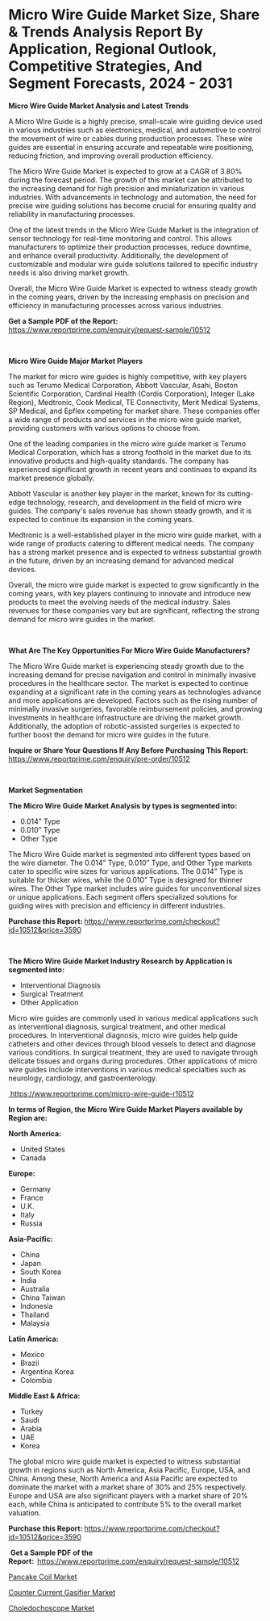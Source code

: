 <p><h1>Micro Wire Guide Market Size, Share & Trends Analysis Report By Application, Regional Outlook, Competitive Strategies, And Segment Forecasts, 2024 - 2031</h1></p><p><strong>Micro Wire Guide Market Analysis and Latest Trends</strong></p>
<p><p>A Micro Wire Guide is a highly precise, small-scale wire guiding device used in various industries such as electronics, medical, and automotive to control the movement of wire or cables during production processes. These wire guides are essential in ensuring accurate and repeatable wire positioning, reducing friction, and improving overall production efficiency.</p><p>The Micro Wire Guide Market is expected to grow at a CAGR of 3.80% during the forecast period. The growth of this market can be attributed to the increasing demand for high precision and miniaturization in various industries. With advancements in technology and automation, the need for precise wire guiding solutions has become crucial for ensuring quality and reliability in manufacturing processes.</p><p>One of the latest trends in the Micro Wire Guide Market is the integration of sensor technology for real-time monitoring and control. This allows manufacturers to optimize their production processes, reduce downtime, and enhance overall productivity. Additionally, the development of customizable and modular wire guide solutions tailored to specific industry needs is also driving market growth.</p><p>Overall, the Micro Wire Guide Market is expected to witness steady growth in the coming years, driven by the increasing emphasis on precision and efficiency in manufacturing processes across various industries.</p></p>
<p><strong>Get a Sample PDF of the Report:&nbsp;</strong> <a href="https://www.reportprime.com/enquiry/request-sample/10512">https://www.reportprime.com/enquiry/request-sample/10512</a></p>
<p>&nbsp;</p>
<p><strong>Micro Wire Guide Major Market Players</strong></p>
<p><p>The market for micro wire guides is highly competitive, with key players such as Terumo Medical Corporation, Abbott Vascular, Asahi, Boston Scientific Corporation, Cardinal Health (Cordis Corporation), Integer (Lake Region), Medtronic, Cook Medical, TE Connectivity, Merit Medical Systems, SP Medical, and Epflex competing for market share. These companies offer a wide range of products and services in the micro wire guide market, providing customers with various options to choose from. </p><p>One of the leading companies in the micro wire guide market is Terumo Medical Corporation, which has a strong foothold in the market due to its innovative products and high-quality standards. The company has experienced significant growth in recent years and continues to expand its market presence globally.</p><p>Abbott Vascular is another key player in the market, known for its cutting-edge technology, research, and development in the field of micro wire guides. The company's sales revenue has shown steady growth, and it is expected to continue its expansion in the coming years.</p><p>Medtronic is a well-established player in the micro wire guide market, with a wide range of products catering to different medical needs. The company has a strong market presence and is expected to witness substantial growth in the future, driven by an increasing demand for advanced medical devices.</p><p>Overall, the micro wire guide market is expected to grow significantly in the coming years, with key players continuing to innovate and introduce new products to meet the evolving needs of the medical industry. Sales revenues for these companies vary but are significant, reflecting the strong demand for micro wire guides in the market.</p></p>
<p>&nbsp;</p>
<p><strong>What Are The Key Opportunities For Micro Wire Guide Manufacturers?</strong></p>
<p><p>The Micro Wire Guide market is experiencing steady growth due to the increasing demand for precise navigation and control in minimally invasive procedures in the healthcare sector. The market is expected to continue expanding at a significant rate in the coming years as technologies advance and more applications are developed. Factors such as the rising number of minimally invasive surgeries, favorable reimbursement policies, and growing investments in healthcare infrastructure are driving the market growth. Additionally, the adoption of robotic-assisted surgeries is expected to further boost the demand for micro wire guides in the future.</p></p>
<p><strong>Inquire or Share Your Questions If Any Before Purchasing This Report:</strong> <a href="https://www.reportprime.com/enquiry/pre-order/10512">https://www.reportprime.com/enquiry/pre-order/10512</a></p>
<p>&nbsp;</p>
<p><strong>Market Segmentation</strong></p>
<p><strong>The Micro Wire Guide Market Analysis by types is segmented into:</strong></p>
<p><ul><li>0.014” Type</li><li>0.010” Type</li><li>Other Type</li></ul></p>
<p><p>The Micro Wire Guide market is segmented into different types based on the wire diameter. The 0.014” Type, 0.010” Type, and Other Type markets cater to specific wire sizes for various applications. The 0.014” Type is suitable for thicker wires, while the 0.010” Type is designed for thinner wires. The Other Type market includes wire guides for unconventional sizes or unique applications. Each segment offers specialized solutions for guiding wires with precision and efficiency in different industries.</p></p>
<p><strong>Purchase this Report:&nbsp;</strong><a href="https://www.reportprime.com/checkout?id=10512&price=3590">https://www.reportprime.com/checkout?id=10512&price=3590</a></p>
<p>&nbsp;</p>
<p><strong>The Micro Wire Guide Market Industry Research by Application is segmented into:</strong></p>
<p><ul><li>Interventional Diagnosis</li><li>Surgical Treatment</li><li>Other Application</li></ul></p>
<p><p>Micro wire guides are commonly used in various medical applications such as interventional diagnosis, surgical treatment, and other medical procedures. In interventional diagnosis, micro wire guides help guide catheters and other devices through blood vessels to detect and diagnose various conditions. In surgical treatment, they are used to navigate through delicate tissues and organs during procedures. Other applications of micro wire guides include interventions in various medical specialties such as neurology, cardiology, and gastroenterology.</p></p>
<p><a href="https://www.reportprime.com/micro-wire-guide-r10512">&nbsp;https://www.reportprime.com/micro-wire-guide-r10512</a></p>
<p><strong>In terms of Region, the Micro Wire Guide Market Players available by Region are:</strong></p>
<p>
    <p> <strong> North America: </strong>
        <ul>
            <li>United States</li>
            <li>Canada</li>
        </ul>
        </p> 
    <p> <strong> Europe: </strong>
        <ul>
            <li>Germany</li>
            <li>France</li>
            <li>U.K.</li>
            <li>Italy</li>
            <li>Russia</li>
        </ul>
        </p> 
    <p> <strong> Asia-Pacific: </strong>
        <ul>
            <li>China</li>
            <li>Japan</li>
            <li>South Korea</li>
            <li>India</li>
            <li>Australia</li>
            <li>China Taiwan</li>
            <li>Indonesia</li>
            <li>Thailand</li>
            <li>Malaysia</li>
        </ul>
        </p> 
    <p> <strong> Latin America: </strong>
        <ul>
            <li>Mexico</li>
            <li>Brazil</li>
            <li>Argentina Korea</li>
            <li>Colombia</li>
        </ul>
        </p> 
    <p> <strong> Middle East & Africa: </strong>
        <ul>
            <li>Turkey</li>
            <li>Saudi</li>
            <li>Arabia</li>
            <li>UAE</li>
            <li>Korea</li>
        </ul>
    </p>
    </p>
<p><p>The global micro wire guide market is expected to witness substantial growth in regions such as North America, Asia Pacific, Europe, USA, and China. Among these, North America and Asia Pacific are expected to dominate the market with a market share of 30% and 25% respectively. Europe and USA are also significant players with a market share of 20% each, while China is anticipated to contribute 5% to the overall market valuation.</p></p>
<p><strong>Purchase this Report: </strong><a href="https://www.reportprime.com/checkout?id=10512&price=3590">https://www.reportprime.com/checkout?id=10512&price=3590</a></p>
<p>&nbsp;<strong>Get a Sample PDF of the Report:&nbsp;&nbsp;</strong><a href="https://www.reportprime.com/enquiry/request-sample/10512">https://www.reportprime.com/enquiry/request-sample/10512</a></p>
<p><strong></strong></p>
<p><p><a href="https://scarlet-rocket-c63.notion.site/Pancake-Coil-Market-Insight-Market-Trends-Growth-Forecasted-from-2024-TO-2031-eb9abdd603364b368df01f901a75f492">Pancake Coil Market</a></p><p><a href="https://view.publitas.com/reportprime-1/decoding-counter-current-gasifier-market-metrics-market-share-trends-and-growth-patterns/">Counter Current Gasifier Market</a></p><p><a href="https://github.com/GroverBarry/Market-Research-Report-List-4/blob/main/choledochoscope-market.md">Choledochoscope Market</a></p></p>